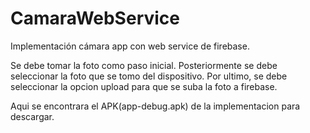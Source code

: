 # CamaraWebService

Implementación cámara app con web service de firebase.

Se debe tomar la foto como paso inicial.
Posteriormente se debe seleccionar la foto que se tomo del dispositivo.
Por ultimo, se debe seleccionar la opcion upload para que se suba la foto a firebase.

Aqui se encontrara el APK(app-debug.apk) de la implementacion para descargar.
